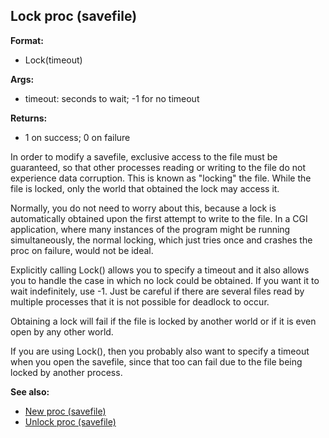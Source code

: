 ## Lock proc (savefile)

**Format:**
+   Lock(timeout)
<!-- -->
**Args:**
+   timeout: seconds to wait; -1 for no timeout
<!-- -->
**Returns:**
+   1 on success; 0 on failure


In order to modify a savefile, exclusive access to the file
must be guaranteed, so that other processes reading or writing to the
file do not experience data corruption. This is known as \"locking\" the
file. While the file is locked, only the world that obtained the lock
may access it. 

Normally, you do not need to worry about this,
because a lock is automatically obtained upon the first attempt to write
to the file. In a CGI application, where many instances of the program
might be running simultaneously, the normal locking, which just tries
once and crashes the proc on failure, would not be ideal.


Explicitly calling Lock() allows you to specify a timeout and
it also allows you to handle the case in which no lock could be
obtained. If you want it to wait indefinitely, use -1. Just be careful
if there are several files read by multiple processes that it is not
possible for deadlock to occur. 

Obtaining a lock will fail if
the file is locked by another world or if it is even open by any other
world. 

If you are using Lock(), then you probably also want to
specify a timeout when you open the savefile, since that too can fail
due to the file being locked by another process.

**See also:**
+   [New proc (savefile)](/ref/savefile/proc/New.md) 
+   [Unlock proc (savefile)](/ref/savefile/proc/Unlock.md) <!-- -->